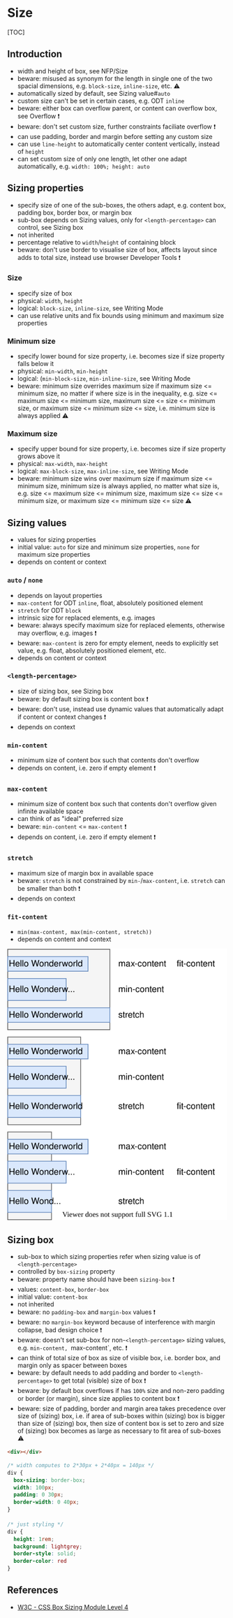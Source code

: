 # Size

[TOC]


<!-- ToDo: revisit once https://www.w3.org/TR/css-sizing-4 has been finished -->

## Introduction

- width and height of box, see NFP/Size
- beware: misused as synonym for the length in single one of the two spacial dimensions, e.g. `block-size`, `inline-size`, etc. ⚠️
- automatically sized by default, see Sizing value#`auto`
- custom size can't be set in certain cases, e.g. ODT `inline`
- beware: either box can overflow parent, or content can overflow box, see Overflow ❗️
- beware: don't set custom size, further constraints faciliate overflow ❗️
- can use padding, border and margin before setting any custom size
- can use `line-height` to automatically center content vertically, instead of `height`
- can set custom size of only one length, let other one adapt automatically, e.g. `width: 100%; height: auto`



## Sizing properties

- specify size of one of the sub-boxes, the others adapt, e.g. content box, padding box, border box, or margin box
- sub-box depends on Sizing values, only for `<length-percentage>` can control, see Sizing box
- not inherited
- percentage relative to `width`/`height` of containing block
- beware: don't use border to visualise size of box, affects layout since adds to total size, instead use browser Developer Tools ❗️

### Size

- specify size of box
- physical: `width`, `height`
- logical: `block-size`, `inline-size`, see Writing Mode
- can use relative units and fix bounds using minimum and maximum size properties

### Minimum size

- specify lower bound for size property, i.e. becomes size if size property falls below it
- physical: `min-width`, `min-height`
- logical: (`min-block-size`, `min-inline-size`, see Writing Mode
- beware: minimum size overrides maximum size if maximum size <= minimum size, no matter if where size is in the inequality, e.g. size <= maximum size <= minimum size, maximum size <= size <= minimum size, or maximum size <= minimum size <= size, i.e. minimum size is always applied ⚠️

### Maximum size

- specify upper bound for size property, i.e. becomes size if size property grows above it
- physical: `max-width`, `max-height`
- logical: `max-block-size`, `max-inline-size`, see Writing Mode
- beware: minimum size wins over maximum size if maximum size <= minimum size, minimum size is always applied, no matter what size is, e.g. size <= maximum size <= minimum size, maximum size <= size <= minimum size, or maximum size <= minimum size <= size ⚠️



## Sizing values

- values for sizing properties
- initial value: `auto` for size and minimum size properties, `none` for maximum size properties
- depends on content or context

### `auto` / `none`

- depends on layout properties
- `max-content` for ODT `inline`, float, absolutely positioned element
- `stretch` for ODT `block`
- intrinsic size for replaced elements, e.g. images
- beware: always specify maximum size for replaced elements, otherwise may overflow, e.g. images ❗️
- beware: `max-content` is zero for empty element, needs to explicitly set value, e.g. float, absolutely positioned element, etc.
- depends on content or context

### `<length-percentage>`

- size of sizing box, see Sizing box
- beware: by default sizing box is content box ❗️
- beware: don't use, instead use dynamic values that automatically adapt if content or context changes ❗️
- depends on context

### `min-content`

- minimum size of content box such that contents don't overflow
- depends on content, i.e. zero if empty element ❗️

### `max-content`

- minimum size of content box such that contents don't overflow given infinite available space
- can think of as "ideal" preferred size
- beware: `min-content` <= `max-content` ❗️
- depends on content, i.e. zero if empty element ❗️

### `stretch`

- maximum size of margin box in available space
- beware: `stretch` is not constrained by `min-`/`max-content`, i.e. `stretch` can be smaller than both ❗️
- depends on context

### `fit-content`

- `min(max-content, max(min-content, stretch))`
- depends on content and context

![size of box for each size value for different amounts of available space](illustrations/sizeval.svg)



## Sizing box

- sub-box to which sizing properties refer when sizing value is of `<length-percentage>`
- controlled by `box-sizing` property
- beware: property name should have been `sizing-box` ❗️
- values: `content-box`, `border-box`
- initial value: `content-box`
- not inherited
- beware: no `padding-box` and `margin-box` values ❗️
- beware: no `margin-box` keyword because of interference with margin collapse, bad design choice ❗️
- beware: doesn't set sub-box for non-`<length-percentage>` sizing values, e.g. `min-content, `max-content`, etc. ❗️
- can think of total size of box as size of visible box, i.e. border box, and margin only as spacer between boxes
- beware: by default needs to add padding and border to `<length-percentage>` to get total (visible) size of box ❗️
- beware: by default box overflows if has `100%` size and non-zero padding or border (or margin), since size applies to content box ❗️
- beware: size of padding, border and margin area takes precedence over size of (sizing) box, i.e. if area of sub-boxes within (sizing) box is bigger than size of (sizing) box, then size of content box is set to zero and size of (sizing) box becomes as large as necessary to fit area of sub-boxes ⚠️

```html
<div></div>
```

```css
/* width computes to 2*30px + 2*40px = 140px */
div {
  box-sizing: border-box;
  width: 100px;
  padding: 0 30px;
  border-width: 0 40px;
}

/* just styling */
div {
  height: 1rem;
  background: lightgrey;
  border-style: solid;
  border-color: red
}
```



## References

- [W3C - CSS Box Sizing Module Level 4](https://www.w3.org/TR/css-sizing-4/)